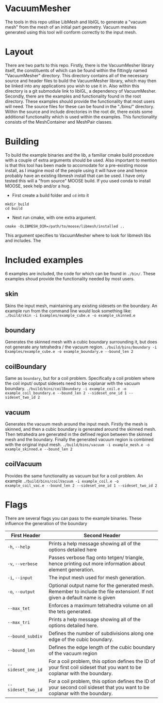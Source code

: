 # VacuumMesher
The tools in this repo utilise LibMesh and libIGL to generate a "vacuum mesh" from the mesh
of an initial part geometry. Vacuum meshes generated using this tool will conform correctly to the input mesh.

# Layout
There are two parts to this repo. Firstly, there is the VacuumMesher library itself, the constituents of which can be found within the fittingly named "VacuumMesher" directory. This directory contains all of the necessary source and header files to build the VacuumMesher library, which may then be linked into any applications you wish to use it in. Also within this directory is a git submodule link to libIGL, a dependency of VacuumMesher. Secondly, there are the examples and functionality found in the root directory. These examples should provide the functionality that most users will need. The source files for these can be found in the "./bins/" directory. Within the source and include directories in the root dir, there exists some additional functionality which is used within the examples. This functionality consists of the  MeshContainer and MeshPair classes. 

# Building
To build the example binaries and the lib, a familiar cmake build procedure with a couple of extra arguments should be used. Also important to mention is that this tool has been made to accomodate for a pre-existing moose install, as I imagine most of the people using it will have one and hence probably have an existing libmesh install that can be used. I have only tested this will a "from source" MOOSE build. If you used conda to install MOOSE, seek help and/or a hug. 

- First create a build folder and `cd` into it

```
mkdir build
cd build
```
- Next run cmake, with one extra argument.

```
cmake -DLIBMESH_DIR=/path/to/moose/libmesh/installed ..
```
This argument specifies to VacuumMesher where to look for libmesh libs and includes. The

# Included examples

6 examples are included, the code for which can be found in `./bin/`. These examples shoud provide the functionality needed by most users.

## skin
Skins the input mesh, maintaining any existing sidesets on the boundary.
An example run from the command line would look something like:
`./build/skin -i Examples/example_cube.e -o example_skinned.e`

## boundary
Generates the skinned mesh with a cubic boundary surrounding it, but does not generate any tetrahedra / the vacuum region. 
`./build/bins/boundary -i Examples/example_cube.e -o example_boundary.e --bound_len 2`

## coilBoundary
Same as `boundary`, but for a coil problem. Specifically a coil problem where the coil input/ output sidesets need to be coplanar with the vacuum boundary.
`./build/bins/coilBoundary -i example_coil.e -o example_coil_boundary.e --bound_len 2 --sideset_one_id 1 --sideset_two_id 2`

## vacuum
Generates the vacuum mesh around the input mesh. Firstly the mesh is skinned, and then a cubic boundary is generated around the skinned mesh.
Then tetrahedra are generated in the defined region between the skinned mesh and the boundary. Finally the generated vacuum region is combined
with the original input mesh.
`./build/bins/vacuum -i example_mesh.e -o example_skinned.e --bound_len 2`

## coilVacuum 
Provides the same functionality as vacuum but for a coil problem.
An example
`./build/bins/coilVacuum -i example_coil.e -o example_coil_vac.e --bound_len 2 --sideset_one_id 1 --sideset_two_id 2`

# Flags
There are several flags you can pass to the example binaries. These influence the generation of the boundary

| First Header  | Second Header |
| ------------- | ------------- |
| `-h`, `--help`  | Prints a help message showing all of the options detailed here  |
| `-v`, `--verbose`  | Passes verbose flag onto tetgen/ triangle, hence printing out more information about element generation. |
| `-i`, `--input`  | The input mesh used for mesh generation. |
| `-o`, `--output`  | Optional output name for the generated mesh. Remember to include the file extension!. If not given a default name is given|
| `--max_tet`  | Enforces a maximum tetrahedra volume on all the tets generated. |
| `--max_tri`  | Prints a help message showing all of the options detailed here. |
| `--bound_subdiv` | Defines the number of subdivisions along one edge of the cubic boundary. |
| `--bound_len` | Defines the edge length of the cubic boundary of the vacuum region |
| `--sideset_one_id` | For a coil problem, this option defines the ID of your first coil sideset that you want to be coplanar with the boundary. |
| `--sideset_two_id` | For a coil problem, this option defines the ID of your second coil sideset that you want to be coplanar with the boundary. |




